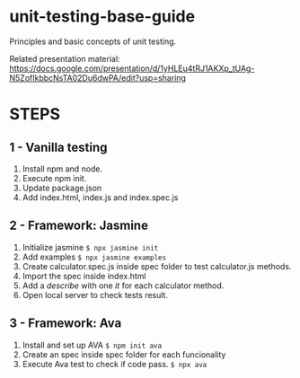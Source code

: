 # unit-testing-base-guide
Principles and basic concepts of unit testing.

Related presentation material: https://docs.google.com/presentation/d/1yHLEu4tRJ1AKXp_tUAg-N5ZofIkbbcNsTA02Du6dwPA/edit?usp=sharing

# STEPS

## 1 - Vanilla testing

1. Install npm and node.
2. Execute npm init.
3. Update package.json
4. Add index.html, index.js and index.spec.js

## 2 - Framework: Jasmine

1. Initialize jasmine
`$ npx jasmine init`
2. Add examples
`$ npx jasmine examples`
3. Create calculator.spec.js inside spec folder to test calculator.js methods.
4. Import the spec inside index.html
5. Add a _describe_ with one _it_ for each calculator method.
6. Open local server to check tests result.

## 3 - Framework: Ava

1. Install and set up AVA
`$ npm init ava`
2. Create an spec inside spec folder for each funcionality
3. Execute Ava test to check if code pass.
`$ npx ava`

